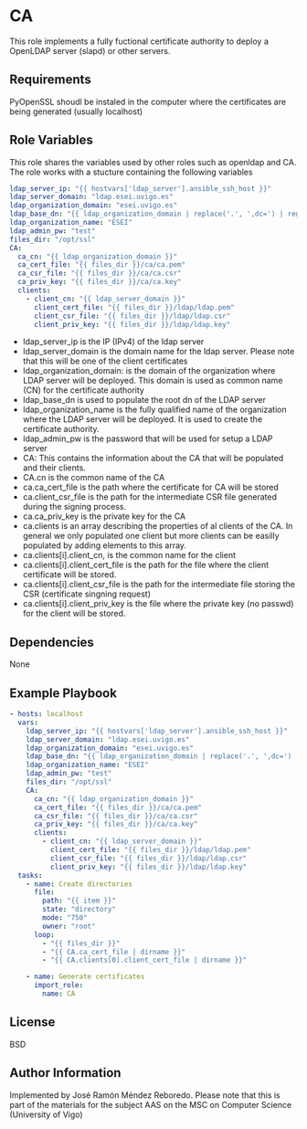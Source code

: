 CA
=========

This role implements a fully fuctional certificate authority to deploy a OpenLDAP server (slapd) or other servers.

Requirements
------------

PyOpenSSL shoudl be instaled in the computer where the certificates are being generated (usually localhost)

Role Variables
--------------
This role shares the variables used by other roles such as openldap and CA. The role works with a stucture containing the following variables

```yaml
ldap_server_ip: "{{ hostvars['ldap_server'].ansible_ssh_host }}"
ldap_server_domain: "ldap.esei.uvigo.es"
ldap_organization_domain: "esei.uvigo.es"
ldap_base_dn: "{{ ldap_organization_domain | replace('.', ',dc=') | regex_replace('^', 'dc=')  }}"
ldap_organization_name: "ESEI"
ldap_admin_pw: "test"
files_dir: "/opt/ssl"
CA: 
  ca_cn: "{{ ldap_organization_domain }}"
  ca_cert_file: "{{ files_dir }}/ca/ca.pem"
  ca_csr_file: "{{ files_dir }}/ca/ca.csr"
  ca_priv_key: "{{ files_dir }}/ca/ca.key"
  clients:
    - client_cn: "{{ ldap_server_domain }}"
      client_cert_file: "{{ files_dir }}/ldap/ldap.pem"
      client_csr_file: "{{ files_dir }}/ldap/ldap.csr"
      client_priv_key: "{{ files_dir }}/ldap/ldap.key"
```
* ldap_server_ip is the IP (IPv4) of the ldap server  
* ldap_server_domain is the domain name for the ldap server. Please note that this will be one of the client certificates
* ldap_organization_domain: is the domain of the organization where LDAP server will be deployed. This domain is used as common name (CN) for the certificate authority
* ldap_base_dn is used to populate the root dn of the LDAP server
* ldap_organization_name is the fully qualified name of the organization where the LDAP server will be deployed. It is used to create the certificate authority.
* ldap_admin_pw is the password that will be used for setup a LDAP server
* CA: This contains the information about the CA that will be populated and their clients.
* CA.cn is the common name of the CA
* ca.ca_cert_file is the path where the certificate for CA will be stored
* ca.client_csr_file is the path for the intermediate CSR file generated during the signing process.
* ca.ca_priv_key is the private key for the CA
* ca.clients is an array describing the properties of al clients of the CA. In general we only populated one client but more clients can be easilly populated by adding elements to this array.
* ca.clients[i].client_cn, is the common name for the client
* ca.clients[i].client_cert_file is the path for the file where the client certificate will be stored.
* ca.clients[i].client_csr_file is the path for the intermediate file storing the CSR (certificate singning request)
* ca.clients[i].client_priv_key is the file where the private key (no passwd) for the client will be stored. 

Dependencies
------------

None

Example Playbook
----------------

```yaml
- hosts: localhost
  vars:
    ldap_server_ip: "{{ hostvars['ldap_server'].ansible_ssh_host }}"
    ldap_server_domain: "ldap.esei.uvigo.es"
    ldap_organization_domain: "esei.uvigo.es"
    ldap_base_dn: "{{ ldap_organization_domain | replace('.', ',dc=') | regex_replace('^', 'dc=')  }}"
    ldap_organization_name: "ESEI"
    ldap_admin_pw: "test"
    files_dir: "/opt/ssl"
    CA: 
      ca_cn: "{{ ldap_organization_domain }}"
      ca_cert_file: "{{ files_dir }}/ca/ca.pem"
      ca_csr_file: "{{ files_dir }}/ca/ca.csr"
      ca_priv_key: "{{ files_dir }}/ca/ca.key"
      clients:
        - client_cn: "{{ ldap_server_domain }}"
          client_cert_file: "{{ files_dir }}/ldap/ldap.pem"
          client_csr_file: "{{ files_dir }}/ldap/ldap.csr"
          client_priv_key: "{{ files_dir }}/ldap/ldap.key"
  tasks:
    - name: Create directories
      file:
        path: "{{ item }}"
        state: "directory"
        mode: "750"
        owner: "root"
      loop: 
        - "{{ files_dir }}"
        - "{{ CA.ca_cert_file | dirname }}"
        - "{{ CA.clients[0].client_cert_file | dirname }}"

    - name: Generate certificates
      import_role: 
        name: CA
```

License
-------

BSD

Author Information
------------------

Implemented by José Ramón Méndez Reboredo. Please note that this is part of the materials for the subject AAS on the MSC on Computer Science (University of Vigo)
